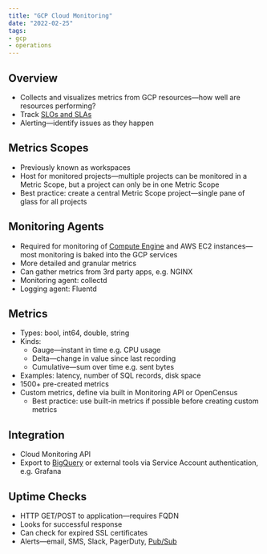 ```yaml
---
title: "GCP Cloud Monitoring"
date: "2022-02-25"
tags:
- gcp
- operations
---
```


## Overview

- Collects and visualizes metrics from GCP resources—how well are resources performing?
- Track [SLOs and SLAs](notes/SLIs,%20SLOs%20and%20SLAs.md)
- Alerting—identify issues as they happen

## Metrics Scopes

- Previously known as workspaces
- Host for monitored projects—multiple projects can be monitored in a Metric Scope, but a project can only be in one Metric Scope
- Best practice: create a central Metric Scope project—single pane of glass for all projects

## Monitoring Agents

- Required for monitoring of [Compute Engine](notes/GCP%20Compute%20Engine.md) and AWS EC2 instances—most monitoring is baked into the GCP services
- More detailed and granular metrics
- Can gather metrics from 3rd party apps, e.g. NGINX
- Monitoring agent: collectd
- Logging agent: Fluentd

## Metrics

- Types: bool, int64, double, string
- Kinds:
	- Gauge—instant in time e.g. CPU usage
	- Delta—change in value since last recording
	- Cumulative—sum over time e.g. sent bytes
- Examples: latency, number of SQL records, disk space
- 1500+ pre-created metrics
- Custom metrics, define via built in Monitoring API or OpenCensus
	- Best practice: use built-in metrics if possible before creating custom metrics

## Integration

- Cloud Monitoring API
- Export to [BigQuery](notes/GCP%20BigQuery.md) or external tools via Service Account authentication, e.g. Grafana

## Uptime Checks

- HTTP GET/POST to application—requires FQDN
- Looks for successful response
- Can check for expired SSL certificates
- Alerts—email, SMS, Slack, PagerDuty, [Pub/Sub](notes/GCP%20Pub%20Sub.md)
